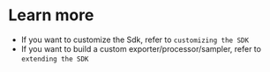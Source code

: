 # Learn more

- If you want to customize the Sdk, refer to `customizing the SDK`
- If you want to build a custom exporter/processor/sampler, refer to `extending the SDK`
<!-- (../extending-the-sdk/README.md). -->
<!-- (../customizing-the-sdk/README.md). -->
